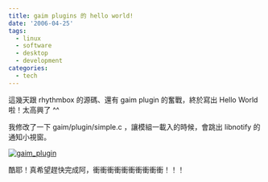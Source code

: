```yaml
---
title: gaim plugins 的 hello world!
date: '2006-04-25'
tags:
  - linux
  - software
  - desktop
  - development
categories:
  - tech
---
```

這幾天跟 rhythmbox 的源碼、還有 gaim plugin 的奮戰，終於寫出 Hello World 啦！太高興了 ^^  
  
我修改了一下 gaim/plugin/simple.c ，讓模組一載入的時候，會跳出 libnotify 的通知小視窗。  
  
[![gaim_plugin](images/0.jpg)](http://www.flickr.com/photos/yurenju/134252956/ "Photo Sharing")  
  
酷耶！真希望趕快完成阿，衝衝衝衝衝衝衝衝衝衝！！！
